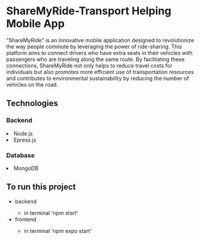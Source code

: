 # ShareMyRide-Transport Helping Mobile App
"ShareMyRide" is an innovative mobile application designed to revolutionize the way people commute by leveraging the power of ride-sharing. This platform aims to connect drivers who have extra seats in their vehicles with passengers who are traveling along the same route. By facilitating these connections, ShareMyRide not only helps to reduce travel costs for individuals but also promotes more efficient use of transportation resources and contributes to environmental sustainability by reducing the number of vehicles on the road.
## Technologies
<h3>Backend</h3>
<li>Node.js</li>
<li>Epress.js</li>
<h3>Database</h3>
<li>MongoDB</li>

## To run this project
<ul>
<li>backend</li>
  <ul>
  <li>in terminal 'npm start'</li>
  </ul>
<li>frontend</li>
  <ul>
  <li>in terminal 'npm expo start'</li>
  </ul>
</ul>
